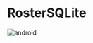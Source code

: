 # RosterSQLite


![android](https://user-images.githubusercontent.com/25110154/38401000-1dde408e-3921-11e8-8276-d41aa23bff2f.jpg)
